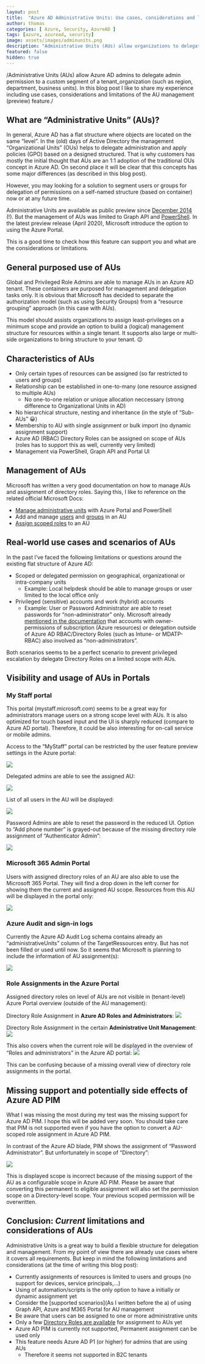 ```yaml
---
layout: post
title:  "Azure AD Administrative Units: Use cases, considerations and limitations"
author: thomas
categories: [ Azure, Security, AzureAD ]
tags: [azure, azuread, security]
image: assets/images/adminunits.png
description: "Administrative Units (AUs) allow organizations to delegate admin permission to a custom scope and segment (such as region, department, business units) within a single Azure AD tenant. In this blog post I like to share my experience including use cases, considerations and limitations of the AU management (preview) feature"
featured: false
hidden: true
---
```


/Administrative Units (AUs) allow Azure AD admins to delegate admin permission to a custom segment of a tenant_organization (such as region, department, business units). In this blog post I like to share my experience including use cases, considerations and limitations of the AU management (preview) feature./
 
## What are “Administrative Units” (AUs)?
In general, Azure AD has a flat structure where objects are located on the same “level”. In the (old) days of Active Directory the management “Organizational Units” (OUs) helps to delegate administration and apply policies (GPO) based on a designed structured. That is why customers has mostly the initial thought that AUs are an 1:1 adoption of the traditional OUs concept in Azure AD. On second place it will be clear that this concepts has some major differences (as described in this blog post).

However, you may looking for a solution to segment users or groups for delegation of permissions on a self-named structure (based on container) now or at any future time.

Administrative Units are available as public preview since [December 2014](https://azure.microsoft.com/en-us/updates/public-preview-administrative-units/) (!).
But the management of AUs was limited to Graph API and [PowerShell](https://docs.microsoft.com/en-us/powershell/azure/active-directory/working-with-administrative-units?view=azureadps-2.0).  In the latest preview release (April 2020), Microsoft introduce the option to using the Azure Portal. 

This is a good time to check how this feature can support you and what are the considerations or limitations.

## General purposed use of AUs
Global and Privileged Role Admins are able to manage AUs in an Azure AD tenant.
These containers are purposed for management and delegation tasks only.
It is obvious that Microsoft has decided to separate the authorization model
(such as using Security Groups) from a “resource grouping” approach (in this case with AUs).

This model should assists organizations to assign least-privileges on a minimum scope and provide an option to build a (logical) management structure for resources within a single tenant.
It supports also large or multi-side organizations to bring structure to your tenant. 😉

## Characteristics of AUs
* Only certain types of resources can be assigned
(so far restricted to users and groups)
* Relationship can be established in one-to-many (one resource assigned to multiple AUs)
	* No one-to-one relation or unique allocation neccessary
(strong difference to Organizational Units in AD)
* No hierarchical structure, nesting and inheritance
(in the style of “Sub-AUs” 😀) 
* Membership to AU with single assignment or bulk import
(no dynamic assignment support)
* Azure AD (RBAC) Directory Roles can be assigned on scope of AUs
(roles has to support this as well, currently very limited)
* Management via PowerShell, Graph API and Portal UI

## Management of AUs
Microsoft has written a very good documentation on how to manage AUs and assignment of directory roles.
Saying this, I like to reference on the related official Microsoft Docs:

* [Manage administrative units](https://docs.microsoft.com/en-us/azure/active-directory/users-groups-roles/roles-admin-units-manage) with Azure Portal and PowerShell
* Add and manage [users](https://docs.microsoft.com/en-us/azure/active-directory/users-groups-roles/roles-admin-units-add-manage-users) and [groups](https://docs.microsoft.com/en-us/azure/active-directory/users-groups-roles/roles-admin-units-add-manage-groups) in an AU
* [Assign scoped roles](https://docs.microsoft.com/en-us/azure/active-directory/users-groups-roles/roles-admin-units-assign-roles) to an AU

## Real-world use cases and scenarios of AUs
In the past I’ve faced the following limitations or questions around the existing flat structure of Azure AD:

* Scoped or delegated permission on geographical, organizational or intra-company units
	* Example: Local helpdesk should be able to manage groups or user limited to the local office only
* Privileged (sensitive) accounts and work (hybrid) accounts
	* Example: User or Password Administrator are able to reset passwords for “non-administrator” only. Microsoft already [mentioned in the documentation](https://docs.microsoft.com/en-us/azure/active-directory/users-groups-roles/directory-assign-admin-roles#user-administrator) that accounts with owner-permissions of subscription (Azure resources) or delegation outside of Azure AD RBAC/Directory Roles (such as Intune- or MDATP-RBAC) also involved as “non-administrators”. 

Both scenarios seems to be a perfect scenario to prevent privileged escalation by delegate Directory Roles on a limited scope with AUs.

## Visibility and usage of AUs in Portals
### My Staff portal
This portal (mystaff.microsoft.com) seems to be a great way for administrators manage users on a strong scope level with AUs.
It is also optimized for touch based input and the UI is sharply reduced (compare to Azure AD portal). 
Therefore, it could be also interesting for on-call service or mobile admins.

Access to the “MyStaff” portal can be restricted by the user feature preview settings in the Azure portal:

![](../2020-04-30-azuread-administrative-units/mystaff-settings.png)

Delegated admins are able to see the assigned AU:

![](../2020-04-30-azuread-administrative-units/mystaff-au.png)

List of all users in the AU will be displayed:

![](../2020-04-30-azuread-administrative-units/mystaff-allusers.png)

Password Admins are able to reset the password in the reduced UI. Option to “Add phone number” is grayed-out because of the missing directory role assignment of “Authenticator Admin”:

![](../2020-04-30-azuread-administrative-units/mystaff-user.png)


### Microsoft 365 Admin Portal
Users with assigned directory roles of an AU are also able to use the Microsoft 365 Portal. They will find a drop down in the left corner for showing them the current and assigned AU scope. Resources from this AU will be displayed in the portal only:

![](../2020-04-30-azuread-administrative-units/m365portal.png)

### Azure Audit and sign-in logs
Currently the Azure AD Audit Log schema contains already an “administrativeUnits” column of the TargetRessources entry. But has not been filled or used until now. So it seems that Microsoft is planning to include the information of AU assignment(s):

![](../2020-04-30-azuread-administrative-units/azureadauditlogs.png)

### Role Assignments in the Azure Portal
Assigned directory roles on level of AUs are not visible in (tenant-level) Azure Portal overview (outside of the AU management):


Directory Role Assignment in **Azure AD Roles and Administrators**:
![](../2020-04-30-azuread-administrative-units/roles-tenant-overview.png)


Directory Role Assignment in the certain **Administrative Unit Management**:
![](../2020-04-30-azuread-administrative-units/roles-tenat-auview.png)


This also covers when the current role will be displayed in the overview of “Roles and administrators” in the Azure AD portal:
![](../2020-04-30-azuread-administrative-units/roles-myassign.png)


This can be confusing because of a missing overall view of directory role assignments in the portal. 

## Missing support and potentially side effects of Azure AD PIM
What I was missing the most during my test was the missing support for Azure AD PIM. I hope this will be added very soon.
You should take care that PIM is not supported even if you have the option to convert a AU-scoped role assignment in Azure AD PIM.

In contrast of the Azure AD blade, PIM shows the assignment of “Password Administrator”. But unfortunately in scope of “Directory”:

![](../2020-04-30-azuread-administrative-units/pim-overview.png)

This is displayed scope is incorrect because of the missing support of the AU as a configurable scope in Azure AD PIM.  Please be aware that converting this permanent to eligible assignment will also set the permission scope on a Directory-level scope. Your previous scoped permission will be overwritten.

## Conclusion: *Current* limitations and considerations of AUs
Administrative Units is a great way to build a flexible structure for delegation and management.  From my point of view there are already use cases where it covers all requirements. But keep in mind the following limitations and considerations (at the time of writing this blog post): 

* Currently assignments of resources is limited to users and groups
(no support for devices, service principals,…)
* Using of automation/scripts is the only option to have a initially or dynamic assignment yet
* Consider the [supported scenarios](As I written before the a) of using Graph API, Azure and M365 Portal for AU management
* Be aware that users can be assigned to one or more administrative units
* Only a few [Directory Roles are available](https://docs.microsoft.com/en-us/azure/active-directory/users-groups-roles/roles-admin-units-assign-roles#roles-available) for assignment to AUs yet
* Azure AD PIM is currently not supported, Permanent assignment can be used only
* This feature needs Azure AD P1 (or higher) for admins that are using AUs 
	* Therefore it seems not supported in B2C tenants

